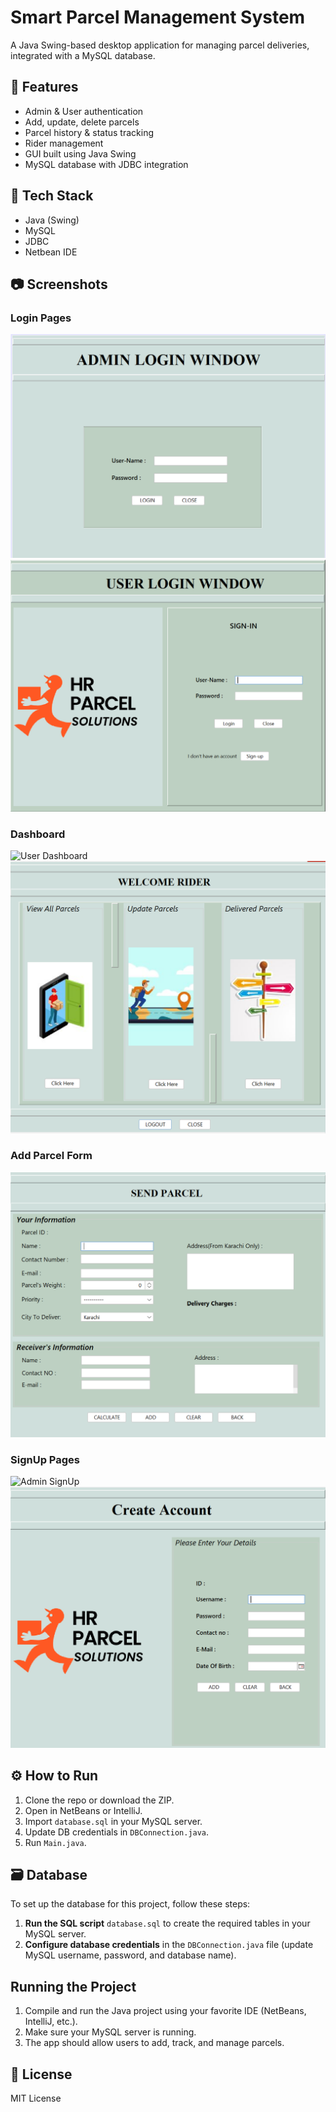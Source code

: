 # Smart Parcel Management System

A Java Swing-based desktop application for managing parcel deliveries, integrated with a MySQL database.

## 🚀 Features

- Admin & User authentication
- Add, update, delete parcels
- Parcel history & status tracking
- Rider management
- GUI built using Java Swing
- MySQL database with JDBC integration

## 🧰 Tech Stack

- Java (Swing)
- MySQL
- JDBC
- Netbean IDE

## 📷 Screenshots

### Login Pages
![Admin Login](Images/Adminlogin.png)
![User Login](Images/Userlogin.png)

### Dashboard
![User Dashboard](Images/UserDashboard.png)
![Rider Dashboard](Images/RiderDashboard.png)

### Add Parcel Form
![Add Parcel](Images/SendParcel.png)

### SignUp Pages
![Admin SignUp](Images/AdminSignUp.png)
![User SignUp](Images/UserSignUp.png)

## ⚙️ How to Run

1. Clone the repo or download the ZIP.
2. Open in NetBeans or IntelliJ.
3. Import `database.sql` in your MySQL server.
4. Update DB credentials in `DBConnection.java`.
5. Run `Main.java`.

## 🗃️ Database
To set up the database for this project, follow these steps:

1. **Run the SQL script** `database.sql` to create the required tables in your MySQL server.
2. **Configure database credentials** in the `DBConnection.java` file (update MySQL username, password, and database name).

## Running the Project
1. Compile and run the Java project using your favorite IDE (NetBeans, IntelliJ, etc.).
2. Make sure your MySQL server is running.
3. The app should allow users to add, track, and manage parcels.

## 📝 License

MIT License

